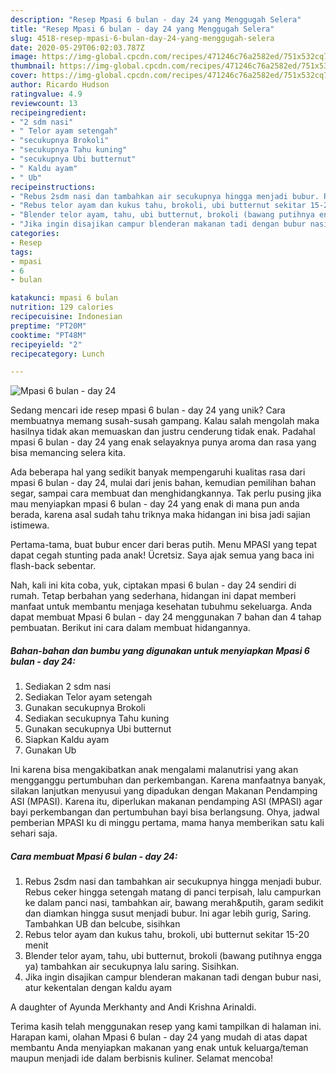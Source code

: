 ```yaml
---
description: "Resep Mpasi 6 bulan - day 24 yang Menggugah Selera"
title: "Resep Mpasi 6 bulan - day 24 yang Menggugah Selera"
slug: 4518-resep-mpasi-6-bulan-day-24-yang-menggugah-selera
date: 2020-05-29T06:02:03.787Z
image: https://img-global.cpcdn.com/recipes/471246c76a2582ed/751x532cq70/mpasi-6-bulan-day-24-foto-resep-utama.jpg
thumbnail: https://img-global.cpcdn.com/recipes/471246c76a2582ed/751x532cq70/mpasi-6-bulan-day-24-foto-resep-utama.jpg
cover: https://img-global.cpcdn.com/recipes/471246c76a2582ed/751x532cq70/mpasi-6-bulan-day-24-foto-resep-utama.jpg
author: Ricardo Hudson
ratingvalue: 4.9
reviewcount: 13
recipeingredient:
- "2 sdm nasi"
- " Telor ayam setengah"
- "secukupnya Brokoli"
- "secukupnya Tahu kuning"
- "secukupnya Ubi butternut"
- " Kaldu ayam"
- " Ub"
recipeinstructions:
- "Rebus 2sdm nasi dan tambahkan air secukupnya hingga menjadi bubur. Rebus ceker hingga setengah matang di panci terpisah, lalu campurkan ke dalam panci nasi, tambahkan air, bawang merah&amp;putih, garam sedikit dan diamkan hingga susut menjadi bubur. Ini agar lebih gurig, Saring. Tambahkan UB dan belcube, sisihkan"
- "Rebus telor ayam dan kukus tahu, brokoli, ubi butternut sekitar 15-20 menit"
- "Blender telor ayam, tahu, ubi butternut, brokoli (bawang putihnya engga ya) tambahkan air secukupnya lalu saring. Sisihkan."
- "Jika ingin disajikan campur blenderan makanan tadi dengan bubur nasi, atur kekentalan dengan kaldu ayam"
categories:
- Resep
tags:
- mpasi
- 6
- bulan

katakunci: mpasi 6 bulan 
nutrition: 129 calories
recipecuisine: Indonesian
preptime: "PT20M"
cooktime: "PT48M"
recipeyield: "2"
recipecategory: Lunch

---
```



![Mpasi 6 bulan - day 24](https://img-global.cpcdn.com/recipes/471246c76a2582ed/751x532cq70/mpasi-6-bulan-day-24-foto-resep-utama.jpg)

Sedang mencari ide resep mpasi 6 bulan - day 24 yang unik? Cara membuatnya memang susah-susah gampang. Kalau salah mengolah maka hasilnya tidak akan memuaskan dan justru cenderung tidak enak. Padahal mpasi 6 bulan - day 24 yang enak selayaknya punya aroma dan rasa yang bisa memancing selera kita.

Ada beberapa hal yang sedikit banyak mempengaruhi kualitas rasa dari mpasi 6 bulan - day 24, mulai dari jenis bahan, kemudian pemilihan bahan segar, sampai cara membuat dan menghidangkannya. Tak perlu pusing jika mau menyiapkan mpasi 6 bulan - day 24 yang enak di mana pun anda berada, karena asal sudah tahu triknya maka hidangan ini bisa jadi sajian istimewa.

Pertama-tama, buat bubur encer dari beras putih. Menu MPASI yang tepat dapat cegah stunting pada anak! Ücretsiz. Saya ajak semua yang baca ini flash-back sebentar.


Nah, kali ini kita coba, yuk, ciptakan mpasi 6 bulan - day 24 sendiri di rumah. Tetap berbahan yang sederhana, hidangan ini dapat memberi manfaat untuk membantu menjaga kesehatan tubuhmu sekeluarga. Anda dapat membuat Mpasi 6 bulan - day 24 menggunakan 7 bahan dan 4 tahap pembuatan. Berikut ini cara dalam membuat hidangannya.

<!--inarticleads1-->

##### Bahan-bahan dan bumbu yang digunakan untuk menyiapkan Mpasi 6 bulan - day 24:

1. Sediakan 2 sdm nasi
1. Sediakan  Telor ayam setengah
1. Gunakan secukupnya Brokoli
1. Sediakan secukupnya Tahu kuning
1. Gunakan secukupnya Ubi butternut
1. Siapkan  Kaldu ayam
1. Gunakan  Ub


Ini karena bisa mengakibatkan anak mengalami malanutrisi yang akan mengganggu pertumbuhan dan perkembangan. Karena manfaatnya banyak, silakan lanjutkan menyusui yang dipadukan dengan Makanan Pendamping ASI (MPASI). Karena itu, diperlukan makanan pendamping ASI (MPASI) agar bayi perkembangan dan pertumbuhan bayi bisa berlangsung. Ohya, jadwal pemberian MPASI ku di minggu pertama, mama hanya memberikan satu kali sehari saja. 

<!--inarticleads2-->

##### Cara membuat Mpasi 6 bulan - day 24:

1. Rebus 2sdm nasi dan tambahkan air secukupnya hingga menjadi bubur. Rebus ceker hingga setengah matang di panci terpisah, lalu campurkan ke dalam panci nasi, tambahkan air, bawang merah&amp;putih, garam sedikit dan diamkan hingga susut menjadi bubur. Ini agar lebih gurig, Saring. Tambahkan UB dan belcube, sisihkan
1. Rebus telor ayam dan kukus tahu, brokoli, ubi butternut sekitar 15-20 menit
1. Blender telor ayam, tahu, ubi butternut, brokoli (bawang putihnya engga ya) tambahkan air secukupnya lalu saring. Sisihkan.
1. Jika ingin disajikan campur blenderan makanan tadi dengan bubur nasi, atur kekentalan dengan kaldu ayam


A daughter of Ayunda Merkhanty and Andi Krishna Arinaldi. 

Terima kasih telah menggunakan resep yang kami tampilkan di halaman ini. Harapan kami, olahan Mpasi 6 bulan - day 24 yang mudah di atas dapat membantu Anda menyiapkan makanan yang enak untuk keluarga/teman maupun menjadi ide dalam berbisnis kuliner. Selamat mencoba!
